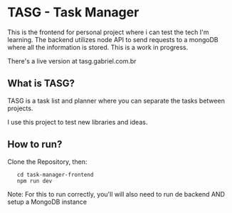 # TASG - Task Manager

This is the frontend for personal project where i can test the tech I'm learning.
The backend utilizes node API to send requests to a mongoDB where all the information is stored.
This is a work in progress.

There's a live version at tasg.gabriel.com.br

## What is TASG?

TASG is a task list and planner where you can separate the tasks between projects.

I use this project to test new libraries and ideas.

## How to run?

Clone the Repository, then:

```
   cd task-manager-frontend
   npm run dev
```

Note: For this to run correctly, you'll will also need to run de backend AND setup a MongoDB instance 
